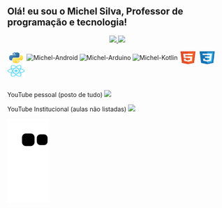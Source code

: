 ## Olá! eu sou o Michel Silva, Professor de programação e tecnologia!
<div align="center">
  <a href="https://github.com/MichelZero">
  <img height="180em" src="https://github-readme-stats.vercel.app/api?username=MichelZero&show_icons=true&theme=dracula&include_all_commits=true&count_private=true"/>
  <img height="180em" src="https://github-readme-stats.vercel.app/api/top-langs/?username=MichelZero&layout=compact&langs_count=7&theme=dracula"/>
  </a> 
</div>



<div style="display: inline_block"><br>
  <img align="center" alt="Michel-Python" height="30" width="40" src="https://raw.githubusercontent.com/devicons/devicon/master/icons/python/python-original.svg">
  <img align="center" alt="Michel-Android" height="30" width="40" src="https://cdn.jsdelivr.net/gh/devicons/devicon/icons/android/android-original.svg">
  <img align="center" alt="Michel-Arduino" height="30" width="40" src="https://cdn.jsdelivr.net/gh/devicons/devicon/icons/arduino/arduino-original.svg">
  <img align="center" alt="Michel-Kotlin" height="30" width="40" src="https://cdn.jsdelivr.net/gh/devicons/devicon/icons/kotlin/kotlin-original.svg">
  <img align="center" alt="Michel-HTML" height="30" width="40" src="https://raw.githubusercontent.com/devicons/devicon/master/icons/html5/html5-original.svg">
  <img align="center" alt="Michel-CSS" height="30" width="40" src="https://raw.githubusercontent.com/devicons/devicon/master/icons/css3/css3-original.svg">
  <img align="center" alt="Michel-React" height="30" width="40" src="https://raw.githubusercontent.com/devicons/devicon/master/icons/react/react-original.svg">
 
</div>

  
  
##

<div> 
<p>
<p>YouTube pessoal (posto de tudo)
  <a href="https://www.youtube.com/micheltrilha" target="_blank"><img src="https://img.shields.io/badge/YouTube-FF0000?style=for-the-badge&logo=youtube&logoColor=white" target="_blank"></a></p>
<p>YouTube Institucional (aulas não listadas)
  <a href="https://www.youtube.com/channel/UCp07IJzj_MawhnCPU3qmIiA" target="_blank"><img src="https://img.shields.io/badge/YouTube-FF0000?style=for-the-badge&logo=youtube&logoColor=white" target="_blank"></a>
  
 
  ![Snake animation](https://github.com/MichelZero/MichelZero/blob/output/github-contribution-grid-snake.svg)

 
</div>
